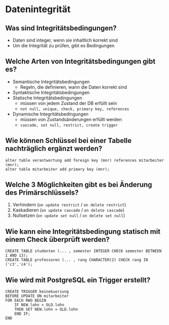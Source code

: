 # Datenintegrität

## Was sind Integritätsbedingungen?
* Daten sind integer, wenn sie inhaltlich korrekt sind
* Um die Integrität zu prüfen, gibt es Bedingungen

## Welche Arten von Integritätsbedingungen gibt es?
* Semantische Integritätsbedingungen
    * Regeln, die definieren, wann die Daten korrekt sind
* Syntaktische Integritätsbedingungen
* Statische Integritätsbedingungen
    * müssen von jedem Zustand der DB erfüllt sein
    * `not null, unique, check, primary key, references`
* Dynamische Integritätsbedingungen
    * müssen von Zustandsänderungen erfüllt werden
    * `cascade, set null, restrict, create trigger`

## Wie können Schlüssel bei einer Tabelle nachträglich ergänzt werden?
```
alter table verantwortung add foreign key (mnr) references mitarbeiter (mnr);
alter table mitarbeiter add primary key (mnr);
```

## Welche 3 Möglichkeiten gibt es bei Änderung des Primärschlüssels?
1. Verhindern (`on update restrict` / `on delete restrict`)
2. Kaskadieren (`on update cascade` / `on delete cascade`)
3. Nullsetzen (`on update set null` / `on delete set null`)

## Wie kann eine Integritätsbedingung statisch mit einem Check überprüft werden?
```
CREATE TABLE studenten (... , semester INTEGER CHECK semester BETWEEN 1 AND 13);
CREATE TABLE professoren (... , rang CHARACTER(2) CHECK rang IN ('c3','c4');
```

## Wie wird mit PostgreSQL ein Trigger erstellt?
```
CREATE TRIGGER keinekuerzung
BEFORE UPDATE ON mitarbeiter
FOR EACH RWO BEGIN
    IF NEW.lohn < OLD.lohn
    THEN SET NEW.lohn = OLD.lohn
    END IF;
END
```

